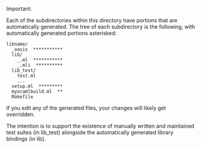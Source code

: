 Important:

Each of the subdirectories within this directory have portions that
are automatically generated. The tree of each subdirectory is the
following, with automatically generated portions asterisked:

```
libname/
  _oasis  ***********
  lib/
    _.ml  ***********
    _.mli  **********
  lib_test/
    test.ml
    ...
  setup.ml  *********
  myocamlbuild.ml  **
  Makefile
```

If you edit any of the generated files, your changes will likely get
overridden.

The intention is to support the existence of manually written and maintained
test suites (in lib\_test) alongside the automatically generated library
bindings (in lib).
